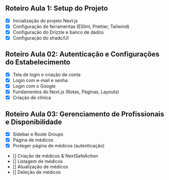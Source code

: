 ## Roteiro Aula 1: Setup do Projeto

- [x] Inicialização do projeto Next.js
- [x] Configuração de ferramentas (ESlint, Prettier, Tailwind)
- [x] Configuração do Drizzle e banco de dados
- [x] Configuração do shadc/UI

## Roteiro Aula 02: Autenticação e Configurações do Estabelecimento

- [x] Tela de login e criação de conta
- [x] Login com e-mail e senha
- [x] Login com o Google
- [x] Fundamentos do Next.js (Rotas, Páginas, Layouts)
- [x] Criação de clínica

## Roteiro Aula 03: Gerenciamento de Profissionais e Disponibilidade

- [x] Sidebar e Route Groups
- [x] Página de médicos
- [x] Proteger página de médicos (autenticação)
- [] Criação de médicos & NextSafeAction
- [] Listagem de médicos
- [] Atualização de médicos
- [] Deleção de médicos
